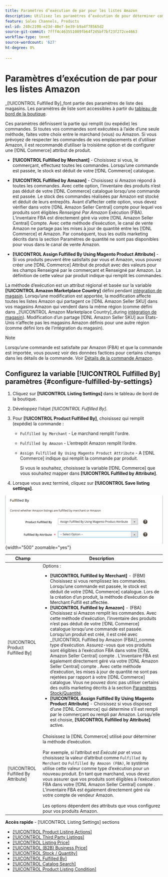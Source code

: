 ```yaml
---
title: Paramètres d’exécution de par pour les listes Amazon
description: Utilisez les paramètres d’exécution de pour déterminer comment les commandes des listes Amazon sont exécutées (expédiées).
feature: Sales Channels, Products
exl-id: 240c2198-e23d-40e7-be39-b9a4f78565d2
source-git-commit: 7fff4c463551089fb64f2d5bf7bf23f272ce4663
workflow-type: tm+mt
source-wordcount: '627'
ht-degree: 0%

---
```


# Paramètres d’exécution de par pour les listes Amazon

_[!UICONTROL Fulfilled By]_font partie des paramètres de liste des magasins. Les paramètres de liste sont accessibles à partir du [tableau de bord de la boutique](./amazon-store-dashboard.md).

Ces paramètres définissent la partie qui remplit (ou expédie) les commandes. Si toutes vos commandes sont exécutées à l’aide d’une seule méthode, faites votre choix entre le marchand (vous) ou Amazon. Si vous prévoyez de respecter les commandes de vos emplacements et d’utiliser Amazon, il est recommandé d’utiliser la troisième option et de configurer une [!DNL Commerce] attribut de produit.

- **[!UICONTROL Fulfilled by Merchant]** - Choisissez si vous, le commerçant, effectuez toutes les commandes. Lorsqu’une commande est passée, le stock est déduit de votre [!DNL Commerce] catalogue.

- **[!UICONTROL Fulfilled by Amazon]** - Choisissez si Amazon répond à toutes les commandes. Avec cette option, l’inventaire des produits n’est pas déduit de votre [!DNL Commerce] catalogue lorsqu’une commande est passée. Le stock des commandes réalisées par Amazon est stocké et déduit de leurs entrepôts. Avant d’affecter cette option, vous devez vérifier dans votre [!DNL Amazon Seller Central] compte pour lequel vos produits sont éligibles _Renseigné Par Amazon_ Exécution (FBA). L’inventaire FBA est directement géré via votre [!DNL Amazon Seller Central] Compte. Avec cette méthode d’exécution, le canal de vente Amazon ne partage pas les mises à jour de quantité entre les [!DNL Commerce] et Amazon. Par conséquent, tous les outils marketing décrits dans la section Paramètres de quantité ne sont pas disponibles pour vous dans le canal de vente Amazon.

- **[!UICONTROL Assign Fulfilled By Using Magento Product Attribute]** - Si vos produits peuvent être satisfaits par vous et Amazon, vous pouvez créer une [!DNL Commerce] Attribut de produit avec des valeurs pour les champs Renseigné par le commerçant et Renseigné par Amazon. La définition de cette valeur par produit indique qui remplit les commandes.

La méthode d’exécution est un attribut régional et basée sur la variable **[!UICONTROL Amazon Marketplace Country]** défini pendant [intégration de magasin](./store-integration.md). Lorsqu’une modification est apportée, la modification affecte toutes les listes Amazon qui partagent ce [!DNL Amazon Seller SKU] dans vos magasins Amazon qui vendent dans la même région (comme défini dans _[!UICONTROL Amazon Marketplace Country]_during [intégration de magasin](./store-integration.md)). Modification d’un partage [!DNL Amazon Seller SKU] aux États-Unis n’affecte pas les magasins Amazon définis pour une autre région (comme défini lors de l’intégration du magasin).

>[!NOTE]
>
>Lorsqu’une commande est satisfaite par Amazon (FBA) et que la commande est importée, vous pouvez voir des données factices pour certains champs dans les détails de la commande. Voir [Détails de la commande Amazon](./amazon-order-details.md).

## Configurez la variable [!UICONTROL Fulfilled By] paramètres {#configure-fulfilled-by-settings}

1. Cliquez sur **[!UICONTROL Listing Settings]** dans le tableau de bord de la boutique.

1. Développez l’objet _[!UICONTROL Fulfilled By]_.

1. Pour **[!UICONTROL Product Fulfilled By]**, choisissez qui remplit (expédie) la commande :

   - `Fulfilled by Merchant` - Le marchand remplit l&#39;ordre.

   - `Fulfilled by Amazon` - L’entrepôt Amazon remplit l’ordre.

   - `Assign Fulfilled By Using Magento Product Attribute` - A [!DNL Commerce] indique qui remplit la commande par produit.

     Si vous le souhaitez, choisissez la variable [!DNL Commerce] que vous souhaitez mapper dans **[!UICONTROL Fulfilled by Attribute]**.

1. Lorsque vous avez terminé, cliquez sur **[!UICONTROL Save listing settings]**.

![Paramètres remplis par](assets/amazon-fulfilled-by.png){width="500" zoomable="yes"}

| Champ | Description |
|-------------------------------------|----------------------------------------------------------------------------------------------------------------------------------------------------------------------------------------------------------------------------------------------------------------------------------------------------------------------------------------------------------------------------------------------------------------------------------------------------------------------------------------------------------------------------------------------------------------------------------------------------------------------------------------------------------------------------------------------------------------------------------------------------------------------------------------------------------------------------------------------------------------------------------------------------------------------------------------------------------------------------------------------------------------------------------------------------------------------------------------------------------------------------------------------------------------------------------------------------------------------------------------------------------------------------------------------------------------------------------------------|
| [!UICONTROL Product Fulfilled By] | Options :<ul><li>**[!UICONTROL Fulfilled by Merchant]** - (FBM) Choisissez si vous remplissez les commandes. Lorsqu’une commande est passée, le stock est déduit de votre [!DNL Commerce] catalogue. Lors de la création d’un produit, la méthode d’exécution de Merchant Fulfill est affectée.</li><li>**[!UICONTROL Fulfilled by Amazon]** - (FBA) Choisissez si Amazon remplit les commandes. Avec cette méthode d’exécution, l’inventaire des produits n’est pas déduit de votre [!DNL Commerce] catalogue lorsqu’une commande est passée. Lorsqu’un produit est créé, il est créé avec _[!UICONTROL Fulfilled by Amazon (FBA)]_comme type d’exécution. Assurez-vous que vos produits sont éligibles à l’exécution FBA dans votre [!DNL Amazon Seller Central] compte . L’inventaire FBA est également directement géré via votre [!DNL Amazon Seller Central] compte . Avec cette méthode d’exécution, les mises à jour de quantité ne sont pas rejetées par rapport à votre [!DNL Commerce] catalogue. Vous ne pouvez donc pas utiliser certains des outils marketing décrits à la section [Paramètres Stock/Quantité](./stock-quantity.md).</li><li>**[!UICONTROL Assign Fulfilled By Using Magento Product Attribute]** - Choisissez si vous disposez d’une [!DNL Commerce] qui détermine s’il est rempli par le commerçant ou rempli par Amazon. Lorsqu’elle est choisie, **[!UICONTROL Fulfilled by Attribute]** active.</li></ul> |
| [!UICONTROL Fulfilled By Attribute] | Choisissez la [!DNL Commerce] utilisé pour déterminer la méthode d’exécution.<br><br>Par exemple, si l’attribut est _Exécuté par_ et vous choisissez la valeur d’attribut comme `Fulfilled By Merchant` ou `Fulfilled By Amazon (FBA)`, le système utilise cette valeur comme type d’exécution pour un nouveau produit. En tant que marchand, vous devez vous assurer que vos produits sont éligibles à l’exécution FBA dans votre [!DNL Amazon Seller Central] compte . L’inventaire FBA est également directement géré via votre compte de vendeur Amazon.<br><br>Les options dépendent des attributs que vous configurez pour vos produits Amazon. |

**Accès rapide** - [!UICONTROL Listing Settings] sections

- [[!UICONTROL Product Listing Actions]](./product-listing-actions.md)
- [[!UICONTROL Third Party Listings]](./third-party-listing-settings.md)
- [[!UICONTROL Listing Price]](./listing-price.md)
- [[!UICONTROL (B2B) Business Price]](./business-pricing.md)
- [[!UICONTROL Stock / Quantity]](./stock-quantity.md)
- [[!UICONTROL Fulfilled By]](./fulfilled-by.md)
- [[!UICONTROL Catalog Search]](./catalog-search.md)
- [[!UICONTROL Product Listing Condition]](./product-listing-condition.md)
